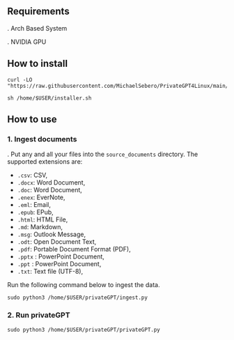 ## Requirements
. Arch Based System 

. NVIDIA GPU

## How to install

```
curl -LO "https://raw.githubusercontent.com/MichaelSebero/PrivateGPT4Linux/main/installer.sh"

sh /home/$USER/installer.sh
```

## How to use

### 1. Ingest documents
. Put any and all your files into the `source_documents` directory.
The supported extensions are:

   - `.csv`: CSV,
   - `.docx`: Word Document,
   - `.doc`: Word Document,
   - `.enex`: EverNote,
   - `.eml`: Email,
   - `.epub`: EPub,
   - `.html`: HTML File,
   - `.md`: Markdown,
   - `.msg`: Outlook Message,
   - `.odt`: Open Document Text,
   - `.pdf`: Portable Document Format (PDF),
   - `.pptx` : PowerPoint Document,
   - `.ppt` : PowerPoint Document,
   - `.txt`: Text file (UTF-8),

Run the following command below to ingest the data.
```
sudo python3 /home/$USER/privateGPT/ingest.py
```
### 2. Run privateGPT
```
sudo python3 /home/$USER/privateGPT/privateGPT.py
```
